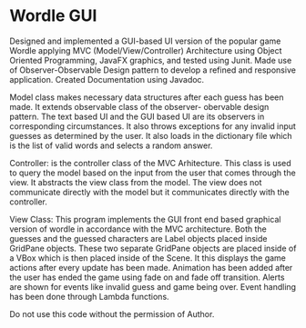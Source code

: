 # Wordle GUI


Designed and implemented a GUI-based UI version of the popular game Wordle applying MVC (Model/View/Controller) Architecture using Object Oriented Programming, JavaFX graphics, and tested using Junit. Made use of Observer-Observable Design pattern to develop a refined and responsive application. Created Documentation using Javadoc.


Model class makes necessary data structures after each guess has been 
made. It extends observable class of the observer- obervable design pattern.
The text based UI and the GUI based UI are its observers in corresponding 
circumstances. It also throws exceptions for any invalid input guesses as determined
 by the user. It also loads in the dictionary file which is the list of 
valid words and selects a random answer.

Controller: is the controller class of the MVC Arhitecture.
This class is used to query the model based on 
 the input from the user that comes through the view. It abstracts the
view class from the model. The view does not communicate directly with the
model but it communicates directly with the controller.

View Class: This program implements the GUI front end based graphical version of wordle in accordance with the MVC  architecture. Both the guesses and the guessed characters are Label objects placed inside GridPane objects. These two separate GridPane objects are placed inside of a VBox which is then placed inside of the Scene. It this displays the game actions after every update has been  made. Animation has been added after the user has ended the game using fade on and fade off transition. Alerts are shown for events like invalid guess and game being over. Event handling has been done through  Lambda functions.

Do not use this code without the permission of Author.